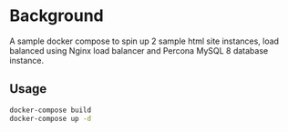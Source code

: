 # Background

A sample docker compose to spin up 2 sample html site instances, load balanced using Nginx load balancer and  Percona MySQL 8 database instance.

## Usage


```bash
docker-compose build
docker-compose up -d
```